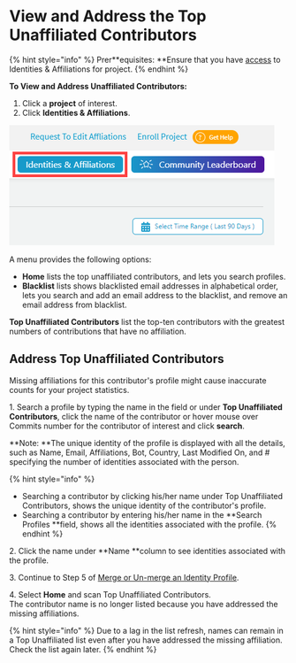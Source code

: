# View and Address the Top Unaffiliated Contributors

{% hint style="info" %}
Prer**equisites: **Ensure that you have [access](request-access-to-affiliation-management.md) to Identities & Affiliations for project.
{% endhint %}

**To View and Address Unaffiliated Contributors:**

1. Click a **project** of interest.
2. Click **Identities & Affiliations**.

![](../../.gitbook/assets/identities-and-affiliations-button.png)

A menu provides the following options:

* **Home** lists the top unaffiliated contributors, and lets you search profiles.
* **Blacklist** lists shows blacklisted email addresses in alphabetical order, lets you search and add an email address to the blacklist, and remove an email address from blacklist.

**Top Unaffiliated Contributors** list the top-ten contributors with the greatest numbers of contributions that have no affiliation.

## Address Top Unaffiliated Contributors <a href="viewandaddressthetopunaffiliatedcontributors-addresstopunaffiliatedcontributors" id="viewandaddressthetopunaffiliatedcontributors-addresstopunaffiliatedcontributors"></a>

Missing affiliations for this contributor's profile might cause inaccurate counts for your project statistics.

1\. Search a profile by typing the name in the field or under **Top Unaffiliated Contributors**, click the name of the contributor or hover mouse over Commits number for the contributor of interest and click **search**.

**Note: **The unique identity of the profile is displayed with all the details, such as Name, Email, Affiliations, Bot, Country, Last Modified On, and # specifying the number of identities associated with the person.

{% hint style="info" %}
* Searching a contributor by clicking his/her name under Top Unaffiliated Contributors, shows the unique identity of the contributor's profile.
* Searching a contributor by entering his/her name in the **Search Profiles **field, shows all the identities associated with the profile.
{% endhint %}

2\. Click the name under **Name **column to see identities associated with the profile.

3\. Continue to Step 5 of [Merge or Un-merge an Identity Profile](merge-or-unmerge-an-identity-profile.md).

4\. Select **Home** and scan Top Unaffiliated Contributors.\
The contributor name is no longer listed because you have addressed the missing affiliations.

{% hint style="info" %}
Due to a lag in the list refresh, names can remain in a Top Unaffiliated list even after you have addressed the missing affiliation. Check the list again later.
{% endhint %}
